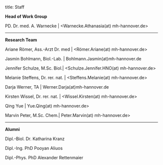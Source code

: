 title: Staff

**Head of Work Group**

PD. Dr. med. A. Warnecke | <Warnecke.Athanasia(at) mh-hannover.de>

---------------------------

**Research Team**


Ariane Römer, Ass.-Arzt Dr. med  | <Römer.Ariane(at) mh-hannover.de>

Jasmin Bohlmann, Biol.-Lab. | Bohlmann.Jasmin(at)mh-hannover.de

Jennifer Schulze, M.Sc. Biol.| <Schulze.Jennifer.HNO(at) mh-hannover.de>

Melanie Steffens, Dr. rer. nat. | <Steffens.Melanie(at) mh-hannover.de>

Darja Werner, TA | Werner.Darja(at)mh-hannover.de

Kirsten Wissel, Dr. rer. nat. | <Wissel.Kirsten(at) mh-hannover.de>

Qing Yue | Yue.Qing(at) mh-hannover.de>

Marvin Peter, M.Sc. Chem.| Peter.Marvin(at) mh-hannover.de>


-----------------------------

**Alumni**

Dipl.-Biol. Dr. Katharina Kranz

Dipl.-Ing. PhD Pooyan Aliuos

Dipl.-Phys. PhD Alexander Rettenmaier